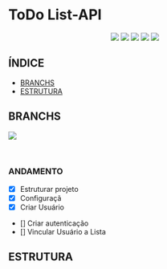 # ToDo List-API

<p align="center">
  <img src="https://img.shields.io/badge/nestjs-%23E0234E.svg?style=for-the-badge&logo=nestjs&logoColor=white" />
  <img src="https://img.shields.io/badge/typescript-%23007ACC.svg?style=for-the-badge&logo=typescript&logoColor=white" />
  <img src="https://img.shields.io/badge/SQLite-07405E?style=for-the-badge&logo=sqlite&logoColor=white" />
  <img src="https://img.shields.io/badge/typeorm-323330?style=for-the-badge&logo=sequelize&logoColor=blue" />
  <img src="https://img.shields.io/badge/ANDAMENTO-green?logo=github&label=STATUS" />
</p>


## ÍNDICE
 - [BRANCHS](#branchs)
 - [ESTRUTURA](#estrutura)


## BRANCHS
<p><img src="https://img.shields.io/badge/MAIN-8A2BE2?logo=git&label=BRANCH&labelColor=white" /></p>
<br>

### ANDAMENTO
  - [x] Estruturar projeto
  - [x] Configuraçã
  - [x] Criar Usuário
  - [] Criar autenticação
  - [] Vincular Usuário a Lista



## ESTRUTURA
<p align="center"></p>


